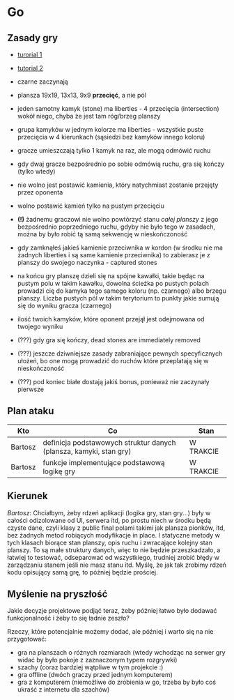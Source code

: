 # Go

## Zasady gry
* [turorial 1](https://www.youtube.com/watch?v=5PTXdR8hLlQ)
* [tutorial 2](https://www.youtube.com/watch?v=YPMog4LAmvg)

* czarne zaczynają
* plansza 19x19, 13x13, 9x9 **przecięć**, a nie pól
* jeden samotny kamyk (stone) ma liberties - 4 przecięcia (intersection) wokół niego, chyba że jest tam róg/brzeg planszy
* grupa kamyków w jednym kolorze ma liberties - wszystkie puste przecięcia w 4 kierunkach (sąsiedzi bez kamyków innego koloru)
* gracze umieszczają tylko 1 kamyk na raz, ale mogą odmówić ruchu
* gdy dwaj gracze bezpośrednio po sobie odmówią ruchu, gra się kończy (tylko wtedy)
* nie wolno jest postawić kamienia, który natychmiast zostanie przejęty przez oponenta
* wolno postawić kamień tylko na pustym przecięciu
* **(!)** żadnemu graczowi nie wolno powtórzyć stanu *całej planszy* z jego bezpośrednio poprzedniego ruchu, gdyby nie było
tego w zasadach, można by było robić tą samą sekwencję w nieskończoność
* gdy zamknąłeś jakieś kamienie przeciwnika w kordon (w środku nie ma żadnych liberties i są same kamienie przeciwnika) to
zabierasz je z planszy do swojego naczynka - captured stones
* na końcu gry planszę dzieli się na spójne kawałki, takie będąc na pustym polu w takim kawałku, dowolna ścieżka po pustych
polach prowadzi cię do kamyka tego samego koloru (np. czarnego) albo brzegu planszy. Liczba pustych pól w takim terytorium to
punkty jakie sumują się do wyniku gracza (czarnego)
* ilość twoich kamyków, które oponent przejął jest odejmowana od twojego wyniku
* (???) gdy gra się kończy, dead stones are immediately removed
* (???) jeszcze dziwniejsze zasady zabraniające pewnych specyficznych ułożeń, bo one mogą prowadzić do ruchów które przeplatają
się w nieskończoność
* (???) pod koniec białe dostają jakiś bonus, ponieważ nie zaczynały pierwsze

## Plan ataku
| Kto | Co | Stan |
|---|---|---|
| Bartosz | definicja podstawowych struktur danych (plansza, kamyki, stan gry) | W TRAKCIE |
| Bartosz | funkcje implementujące podstawową logikę gry | W TRAKCIE |

## Kierunek

*Bartosz*:
Chciałbym, żeby rdzeń aplikacji (logika gry, stan gry...) były w całości odizolowane od UI, serwera itd, po prostu niech
w środku będą czyste dane, czyli klasy z public final polami takimi jak plansza pionków, itd, bez żadnych metod robiących
modyfikacje in place. I statyczne metody w tych klasach biorące stan planszy, opis ruchu i zwracające kolejny stan planszy.
To są małe struktury danych, więc to nie będzie przeszkadzało, a łatwiej to testować, odseparować od wszystkiego, trudniej
zrobić błędy w zarządzaniu stanem jeśli nie masz stanu itd. Myślę, że jak tak zrobimy rdzeń kodu opisujący samą grę, to później
będzie prościej.

## Myślenie na pryszłość
Jakie decyzje projektowe podjąć teraz, żeby później łatwo było dodawać funkcjonalność i żeby to się ładnie zeszło?

Rzeczy, które potencjalnie możemy dodać, ale później i warto się na nie przygotować:
* gra na planszach o różnych rozmiarach (wtedy wchodząc na serwer gry widać by było pokoje z zaznaczonym typem rozgrywki)
* szachy (coraz bardziej wątpliwe w tym projekcie :)
* gra offline (dwóch graczy przed jednym komputerem)
* gra z komputerem (niemożliwe do zrobienia w go, trzeba by było coś ukraść z internetu dla szachów)
